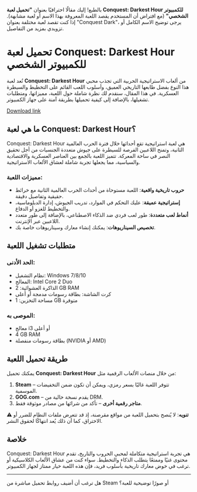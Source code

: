 بالطبع! إليك مقالًا احترافيًا بعنوان **"تحميل لعبة Conquest: Darkest Hour للكمبيوتر الشخصي"** (مع افتراض أن المستخدم يقصد اللعبة المعروفة بهذا الاسم أو لعبة مشابهة). إذا كنت تقصد لعبة مختلفة بعنوان "Conquest Dark"، يرجى توضيح الاسم الكامل أو تزويدي بمزيد من التفاصيل.
# تحميل لعبة Conquest: Darkest Hour للكمبيوتر الشخصي
تُعد لعبة **Conquest: Darkest Hour** من ألعاب الاستراتيجية الحربية التي تجذب محبي هذا النوع بفضل طابعها التاريخي العميق، وأسلوب اللعب القائم على التخطيط والسيطرة العسكرية. في هذا المقال، سنقدم لك نظرة شاملة حول اللعبة، مميزاتها، ومتطلبات تشغيلها، بالإضافة إلى كيفية تحميلها بطريقة آمنة على جهاز الكمبيوتر.

[Download link]( https://igetintopc.info/download-latest-software-setup/)

## ما هي لعبة Conquest: Darkest Hour؟

Conquest: Darkest Hour هي لعبة استراتيجية تقع أحداثها خلال فترة الحرب العالمية الثانية، وتمنح اللاعبين الفرصة للسيطرة على جيوش متعددة الجنسيات من أجل تحقيق النصر في ساحة المعركة. تتميز اللعبة بالجمع بين العناصر العسكرية والاقتصادية والسياسية، مما يجعلها تجربة شاملة لعشاق الألعاب الاستراتيجية.

### مميزات اللعبة:

* **حروب تاريخية واقعية**: اللعبة مستوحاة من أحداث الحرب العالمية الثانية مع خرائط حقيقية وتفاصيل دقيقة.
* **إستراتيجية عميقة**: عليك التحكم في الموارد، تدريب الجيوش، إدارة الدبلوماسية، والتخطيط للغزو أو الدفاع.
* **أنماط لعب متعددة**: طور لعب فردي ضد الذكاء الاصطناعي، بالإضافة إلى طور متعدد اللاعبين عبر الإنترنت.
* **تخصيص السيناريوهات**: يمكنك إنشاء معارك وسيناريوهات خاصة بك.

## متطلبات تشغيل اللعبة

### الحد الأدنى:

* نظام التشغيل: Windows 7/8/10
* المعالج: Intel Core 2 Duo
* الذاكرة العشوائية: 2 GB RAM
* كرت الشاشة: بطاقة رسومات مدمجة أو أعلى
* مساحة التخزين: 1 GB متوفرة

### الموصى به:

* معالج i3 أو أعلى
* 4 GB RAM
* بطاقة رسومات منفصلة (NVIDIA أو AMD)

## طريقة تحميل اللعبة

يمكنك تحميل **Conquest: Darkest Hour** من خلال منصات الألعاب الرقمية مثل:

1. **Steam** – تتوفر اللعبة غالبًا بسعر رمزي، ويمكن أن تكون ضمن التخفيضات الموسمية.
2. **GOG.com** – يقدم نسخة خالية من DRM.
3. **متاجر رقمية أخرى** – تأكد من شرائها من مصادر موثوقة فقط.

⚠️ **تنويه**: لا يُنصح بتحميل اللعبة من مواقع مقرصنة، إذ قد تتعرض ملفات النظام للضرر أو الاختراق، كما أن ذلك يُعد انتهاكًا لحقوق النشر.

## خلاصة

Conquest: Darkest Hour هي تجربة استراتيجية متكاملة لمحبي الحروب والتاريخ، تقدم محتوى غنيًا وممتعًا يتطلب الذكاء والتخطيط. سواء كنت من عشاق الألعاب الكلاسيكية أو ترغب في خوض معارك تاريخية بأسلوب فريد، فإن هذه اللعبة خيار ممتاز لجهاز الكمبيوتر.

---

هل ترغب أن أضيف روابط تحميل مباشرة من Steam أو صورًا توضيحية للعبة؟
